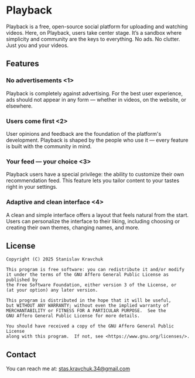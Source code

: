 # Playback

Playback is a free, open-source social platform for uploading and watching videos. Here, on Playback, users take center stage. It’s a sandbox where simplicity and community are the keys to everything. No ads. No clutter. Just you and your videos.

## Features 

### No advertisements <1>
Playback is completely against advertising. For the best user experience, ads should not appear in any form — whether in videos, on the website, or elsewhere.

### Users come first <2>
User opinions and feedback are the foundation of the platform's development. Playback is shaped by the people who use it — every feature is built with the community in mind.

### Your feed — your choice <3>
Playback users have a special privilege: the ability to customize their own recommendation feed. This feature lets you tailor content to your tastes right in your settings. 

### Adaptive and clean interface <4>
A clean and simple interface offers a layout that feels natural from the start. Users can personalize the interface to their liking, including choosing or creating their own themes, changing names, and more.

## License

```
Copyright (C) 2025 Stanislav Kravchuk

This program is free software: you can redistribute it and/or modify
it under the terms of the GNU Affero General Public License as published by
the Free Software Foundation, either version 3 of the License, or
(at your option) any later version.

This program is distributed in the hope that it will be useful,
but WITHOUT ANY WARRANTY; without even the implied warranty of
MERCHANTABILITY or FITNESS FOR A PARTICULAR PURPOSE.  See the
GNU Affero General Public License for more details.

You should have received a copy of the GNU Affero General Public License
along with this program.  If not, see <https://www.gnu.org/licenses/>.
```

## Contact

You can reach me at: [stas.kravchuk.34@gmail.com](mailto:stas.kravchuk.34@gmail.com)